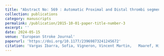 ```yaml
---
title: "Abstract No: 569 : Automatic Proximal and Distal thrombi segmentation"
collection: publications
category: manuscripts
permalink: /publication/2015-10-01-paper-title-number-3
excerpt: ''
date: 2024-05-15
venue: 'European Stroke Journal'
paperurl: 'https://doi.org/10.1177/23969873241245672'
citation: 'Vargas Ibarra, Sofia, Vigneron, Vincent Martin,   Maaref, Hichem, Chausson, Nicolas, Lhermitte, Yann, Smadja, Didier,  Garcia-Salicetti, Sonia. (2024). Abstract No: 569 : Automatic Proximal and Distal thrombi segmentation. <i>10th European Stroke Organisation Conference Abstracts – 15-17 May 2024, Basel, Switzerland</i>'
---
```


